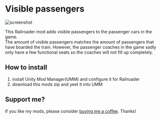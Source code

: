 ﻿# Visible passengers 

![screenshot](screenshot.png)

This Railroader mod adds visible passengers to the passenger cars in the game.   
The amount of visible passengers matches the amount of passengers that have boarded the train. However, the passenger coaches in the game sadly only have a few functional seats so the coaches will not fill up completely.

## How to install

1. install Unity Mod Manager(UMM) and configure it for Railroader
2. download this mods zip and yeet it into UMM

## Support me?

If you like my mods, please consider [buying me a coffee](https://ko-fi.com/tostiman). Thanks!
